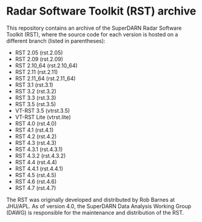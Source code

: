 # Radar Software Toolkit (RST) archive

This repository contains an archive of the SuperDARN Radar Software Toolkit (RST), where the source code for each version is hosted on a different branch (listed in parentheses):

- RST 2.05 (rst.2.05)
- RST 2.09 (rst.2.09)
- RST 2.10_64 (rst.2.10_64)
- RST 2.11 (rst.2.11)
- RST 2.11_64 (rst.2.11_64)
- RST 3.1 (rst.3.1)
- RST 3.2 (rst.3.2)
- RST 3.3 (rst.3.3)
- RST 3.5 (rst.3.5)
- VT-RST 3.5 (vtrst.3.5)
- VT-RST Lite (vtrst.lite)
- RST 4.0 (rst.4.0)
- RST 4.1 (rst.4.1)
- RST 4.2 (rst.4.2)
- RST 4.3 (rst.4.3)
- RST 4.3.1 (rst.4.3.1)
- RST 4.3.2 (rst.4.3.2)
- RST 4.4 (rst.4.4)
- RST 4.4.1 (rst.4.4.1)
- RST 4.5 (rst.4.5)
- RST 4.6 (rst.4.6)
- RST 4.7 (rst.4.7)

The RST was originally developed and distributed by Rob Barnes at JHU/APL. As of version 4.0, the SuperDARN Data Analysis Working Group (DAWG) is responsible for the maintenance and distribution of the RST.
